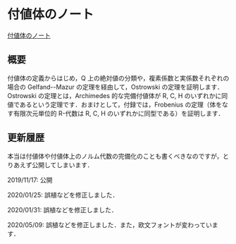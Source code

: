 # 付値体のノート

[付値体のノート](files/valued-field-20200509.pdf)

## 概要

付値体の定義からはじめ，Q 上の絶対値の分類や，複素係数と実係数それぞれの場合の Gelfand--Mazur の定理を経由して，Ostrowski の定理を証明します．Ostrowski の定理とは，Archimedes 的な完備付値体が R, C, H のいずれかに同値であるという定理です．おまけとして，付録では，Frobenius の定理（体をなす有限次元単位的 R-代数は R, C, H のいずれかに同型である）を証明します．

## 更新履歴

本当は付値体や付値体上のノルム代数の完備化のことも書くべきなのですが，とりあえず公開してしまいます．

2019/11/17: 公開

2020/01/25: 誤植などを修正しました．

2020/01/31: 誤植などを修正しました．

2020/05/09: 誤植などを修正しました．また，欧文フォントが変わっています．
